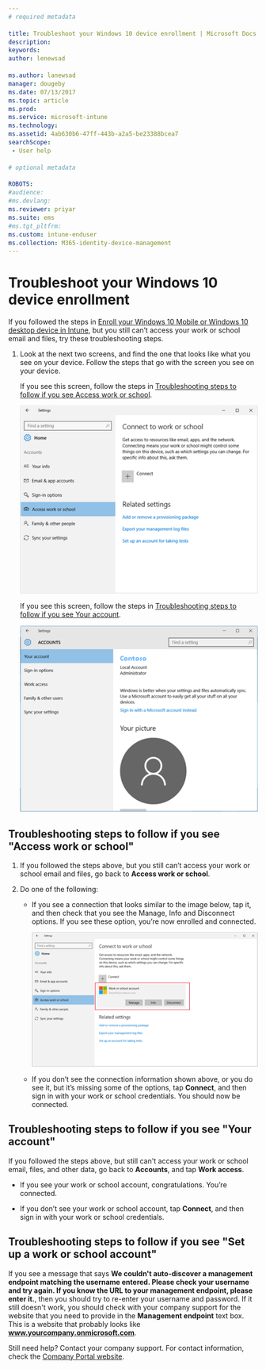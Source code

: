 ```yaml
---
# required metadata

title: Troubleshoot your Windows 10 device enrollment | Microsoft Docs
description:
keywords:
author: lenewsad

ms.author: lanewsad
manager: dougeby
ms.date: 07/13/2017
ms.topic: article
ms.prod:
ms.service: microsoft-intune
ms.technology:
ms.assetid: 4ab630b6-47ff-443b-a2a5-be23388bcea7
searchScope:
 - User help

# optional metadata

ROBOTS:  
#audience:
#ms.devlang:
ms.reviewer: priyar
ms.suite: ems
#ms.tgt_pltfrm:
ms.custom: intune-enduser
ms.collection: M365-identity-device-management
---
```


# Troubleshoot your Windows 10 device enrollment
If you followed the steps in [Enroll your Windows 10 Mobile or Windows 10 desktop device in Intune](enroll-your-w10-phone-or-w10-pc-windows.md), but you still can’t access your work or school email and files, try these troubleshooting steps.

1.  Look at the next two screens, and find the one that looks like what you see on your device. Follow the steps that go with the screen you see on your device.

	If you see this screen, follow the steps in [Troubleshooting steps to follow if you see Access work or school](#troubleshooting-steps-to-follow-if-you-see-access-work-or-school).

    ![settings-accounts-access-work-or-school](./media/w10-enroll-rs1-connect-to-work-or-school.png)

	If you see this screen, follow the steps in [Troubleshooting steps to follow if you see Your account](#troubleshooting-steps-to-follow-if-you-see-your-account).

	![settings-accounts-your-account](./media/W10-enroll-2-accounts-your-account.png)

## Troubleshooting steps to follow if you see "Access work or school"

1. If you followed the steps above, but you still can’t access your work or school email and files, go back to **Access work or school**.

2. Do one of the following:

   - If you see a connection that looks similar to the image below, tap it, and then check that you see the Manage, Info and Disconnect options. If you see these option, you’re now enrolled and connected.

     ![validate-successful-enrollment](./media/w10-enroll-rs1-validate-successful-enrollment.png)

   - If you don’t see the connection information shown above, or you do see it, but it’s missing some of the options, tap **Connect**, and then sign in with your work or school credentials. You should now be connected.

## Troubleshooting steps to follow if you see "Your account"

If you followed the steps above, but still can't access your work or school email, files, and other data, go back to **Accounts**, and tap **Work access**.

- If you see your work or school account, congratulations. You’re connected.

- If you don’t see your work or school account, tap **Connect**, and then sign in with your work or school credentials.

## Troubleshooting steps to follow if you see "Set up a work or school account"

If you see a message that says <strong>We couldn't auto-discover a management endpoint matching the username entered. Please check your username and try again. If you know the URL to your management endpoint, please enter it.</strong>, then you should try to re-enter your username and password. If it still doesn't work, you should check with your company support for the website that you need to provide in the <strong>Management endpoint</strong> text box. This is a website that probably looks like <strong>www.yourcompany.onmicrosoft.com</strong>.

Still need help? Contact your company support. For contact information, check the [Company Portal website](https://go.microsoft.com/fwlink/?linkid=2010980).
